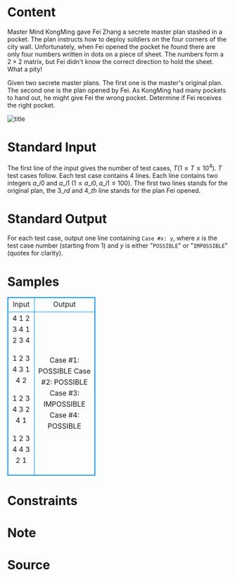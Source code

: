 
# Content

Master Mind KongMing gave Fei Zhang a secrete master plan stashed in a pocket. The plan instructs how to deploy soldiers on the four corners of the city wall. Unfortunately,
when Fei opened the pocket he found there are only four numbers written in dots on a piece of sheet. The numbers form a $2\times 2$ matrix, but Fei didn't know the correct
direction to hold the sheet. What a pity!

Given two secrete master plans. The first one is the master's original plan. The second one is the plan opened by Fei. As KongMing had many pockets to hand out, he might give
Fei the wrong pocket. Determine if Fei receives the right pocket.

![title](/source/lutece/secrete-master-plan/img/aHR0cHM6Ly9hY20udWVzdGMuZWR1LmNuL21lZGlhL2ltYWdlL3Byb2JsZW0vMTIxNS8yMDE1MTAyMDE3MTgwNTY2MTMucG5n.png)

# Standard Input

The first line of the input gives the number of test cases, $T$($1\leq T\leq 10^4$). $T$ test cases follow. Each test case contains $4$ lines. Each line contains two integers
$a\_{i0}$ and $a\_{i1}$ ($1\leq a\_{i0}, a\_{i1}\leq 100$). The first two lines stands for the original plan, the $3\_{rd}$ and $4\_{th}$ line stands for the plan Fei opened.

# Standard Output

For each test case, output one line containing `Case #x: y`, where $x$ is the test case number (starting from $1$) and $y$ is either "`POSSIBLE`" or "`IMPOSSIBLE`"
(quotes for clarity).

# Samples

<style>
        table,table tr th, table tr td { border:1px solid #0094ff; }
        table { width: 200px; min-height: 25px; line-height: 25px; text-align: center; border-collapse: collapse;}   
    </style>
<table>
	<tr>
		<td>Input</td>
		<td>Output</td>
	</tr>
<tr><td>4
1 2
3 4
1 2
3 4

1 2
3 4
3 1
4 2

1 2
3 4
3 2
4 1

1 2
3 4
4 3
2 1</td><td>Case #1: POSSIBLE
Case #2: POSSIBLE
Case #3: IMPOSSIBLE
Case #4: POSSIBLE</td></tr></table>


# Constraints



# Note



# Source


